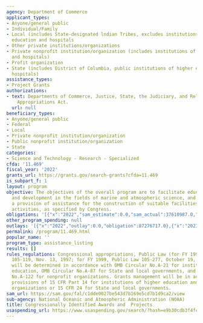 ```yaml
---
agency: Department of Commerce
applicant_types:
- Anyone/general public
- Individual/Family
- Local (includes State-designated lndian Tribes, excludes institutions of higher
  education and hospitals
- Other private institutions/organizations
- Private nonprofit institution/organization (includes institutions of higher education
  and hospitals)
- Profit organization
- State (includes District of Columbia, public institutions of higher education and
  hospitals)
assistance_types:
- Project Grants
authorizations:
- text: Departments of Commerce, Justice, State, the Judiciary, and Related Agencies
    Appropriations Act.
  url: null
beneficiary_types:
- Anyone/general public
- Federal
- Local
- Private nonprofit institution/organization
- Public nonprofit institution/organization
- State
categories:
- Science and Technology - Research - Specialized
cfda: '11.469'
fiscal_year: '2022'
grants_url: https://grants.gov/search-grants?cfda=11.469
is_subpart_f: 1
layout: program
objective: The objectives of the overall program are to facilitate education, research
  and development in the fields of marine and atmospheric science, and to provide
  a provision of assistance for the construction of suitable facilities for these
  activities, as specified by Congress.
obligations: '[{"x":"2022","sam_estimate":0.0,"sam_actual":37610987.0,"usa_spending_actual":87276717.0},{"x":"2023","sam_estimate":38736000.0,"sam_actual":0.0,"usa_spending_actual":115396836.21},{"x":"2024","sam_estimate":42600000.0,"sam_actual":0.0,"usa_spending_actual":11846000.0}]'
other_program_spending: null
outlays: '[{"x":"2022","outlay":0.0,"obligation":87276717.0},{"x":"2023","outlay":0.0,"obligation":115408781.0},{"x":"2024","outlay":0.0,"obligation":11846000.0}]'
permalink: /program/11.469.html
popular_name: ''
program_type: assistance_listing
results: []
rules_regulations: Congressional appropriations, Public Law (for FY 1998, Public Law
  105-119, Nov. 13, 1997; for FY 1999, Public Law 105-277, October 19, 1998).  Costs
  will be determined in accordance with OMB Circular No.A-21 for institutions of higher
  education, OMB Circular No.A-87 for State and local governments, and OMB Circular
  No.A-122 for nonprofit organizations. Grants management will be in accordance with
  provisions of 15 CFR Part 14 for institutions of higher education and other nonprofit
  organizations or 15 CFR 24 for State and local governments.
sam_url: https://sam.gov/fal/c1dde0027be543d7b169e5cd7b1d9ca2/view
sub-agency: National Oceanic and Atmospheric Administration (NOAA)
title: Congressionally Identified Awards and  Projects
usaspending_url: https://www.usaspending.gov/search/?hash=e9b30cdb3f4fc11cd7a572f6c4dce759
---
```

